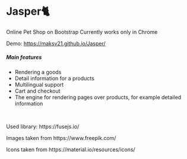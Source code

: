 # Jasper🐈
Online Pet Shop on Bootstrap
Currently works only in Chrome

Demo: https://maksv21.github.io/Jasper/

<h5>Main features</h5>
<ul class="list-group list-group-flush"> 
  <li class="list-group-item">Rendering a goods</li>
  <li class="list-group-item">Detail information for a products</li>
  <li class="list-group-item">Multilingual support</li>
  <li class="list-group-item">Cart and checkout</li>
  <li class="list-group-item">The engine for rendering pages over products, for example detailed information</li>  
</ul>

<br>
<p>Used library: https://fusejs.io/</p>
<p>Images taken from https://www.freepik.com/</p>
<p>Icons taken from https://material.io/resources/icons/</p>
